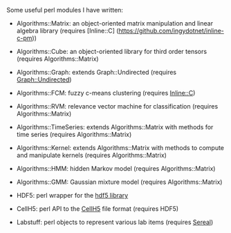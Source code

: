 Some useful perl modules I have written:

- Algorithms::Matrix: an object-oriented matrix manipulation and linear algebra library (requires [Inline::C] (https://github.com/ingydotnet/inline-c-pm))
    
- Algorithms::Cube: an object-oriented library for third order tensors (requires Algorithms::Matrix)

- Algorithms::Graph: extends Graph::Undirected (requires [Graph::Undirected](http://search.cpan.org/~jhi/Graph/lib/Graph/Undirected.pm))

- Algorithms::FCM: fuzzy c-means clustering (requires [Inline::C](https://github.com/ingydotnet/inline-c-pm))
    
- Algorithms::RVM: relevance vector machine for classification (requires Algorithms::Matrix)

- Algorithms::TimeSeries: extends Algorithms::Matrix with methods for time series (requires Algorithms::Matrix)

- Algorithms::Kernel: extends Algorithms::Matrix with methods to compute and manipulate kernels (requires Algorithms::Matrix)

- Algorithms::HMM: hidden Markov model (requires Algorithms::Matrix)

- Algorithms::GMM: Gaussian mixture model (requires Algorithms::Matrix)

- HDF5: perl wrapper for the [hdf5 library](http://www.hdfgroup.org/HDF5/)

- CellH5: perl API to the [CellH5](http://www.cellh5.org/) file format (requires HDF5)

- Labstuff: perl objects to represent various lab items (requires [Sereal](http://search.cpan.org/~yves/Sereal/lib/Sereal.pm))

    
 
